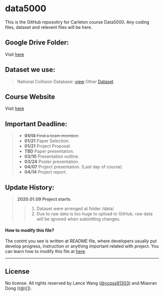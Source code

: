 # data5000
This is the GitHub reposotiry for Carleton course Data5000. Any coding files, dataset and relevent files will be here.

## Google Drive Folder:
Visit [here](https://drive.google.com/drive/folders/1fPmk5myTJ0-fFy3vEMhSuxwtxhNGfENu)

## Dataset we use:
> National Collision Database: [view](https://open.canada.ca/data/en/dataset/1eb9eba7-71d1-4b30-9fb1-30cbdab7e63a)
> Other [Dataset](http://wwwapps2.tc.gc.ca/Saf-Sec-Sur/7/NCDB-BNDC/p.aspx?c=100-0-0&l=en)

## Course Website
Visit [here](http://olgabaysal.com/teaching/winter20/data5000_w20.html)


## Important Deadline:
>- ~~**01/13** Find a team member.~~
>- **01/21** Paper Selection.
>- **01/21** Project Proposal.
>- **TBD** Paper presentation.
>- **03/10** Presentation outline.
>- **03/24** Poster presentation.
>- **04/07** Project presentation. (Last day of course)
>- **04/14** Project report.

## Update History:
> **2020.01.09 Project starts**.
>> 1. Dataset were arrenged at folder /data/
>> 2. Due to raw data is too huge to upload to GitHub, raw data will be ignored when submitting changes.

#### How to modify this file?
The contnt you see is written at README file, where developers usually put develop progress, instruction or anything important related with project. You can learn how to modify this file at [here](https://help.github.com/en/github/writing-on-github/basic-writing-and-formatting-syntax).

***
## License

No license. All rights reserved by Lance Wang ([@ycpss91303](https://github.com/ycpss91303)) and Miaoran Dong ((@)[]).
